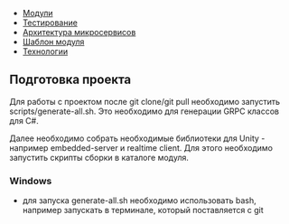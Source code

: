 - [Модули](../../modules/README.md)
- [Тестирование](test.md)
- [Архитектура микросервисов](microservice.md)
- [Шаблон модуля](../../template/README.md)
- [Технологии](technology.md)


## Подготовка проекта

Для работы с проектом после git clone/git pull необходимо запустить scripts/generate-all.sh.
Это необходимо для генерации GRPC классов для C#.

Далее необходимо собрать необходимые библиотеки для Unity - например embedded-server и realtime client. 
Для этого необходимо запустить скрипты сборки в каталоге модуля.

### Windows

- для запуска generate-all.sh необходимо использовать bash, например запускать в терминале, который поставляется с git
